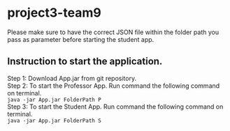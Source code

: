 # project3-team9

Please make sure to have the correct JSON file within the folder path you pass as parameter before starting the student app.

## Instruction to start the application. <br>
Step 1: Download App.jar from git repository. <br>
Step 2: To start the Professor App. Run command the following command on terminal.<br>
`java -jar App.jar FolderPath P` <br>
Step 3: To start the Student App. Run command the following command on terminal.<br>
`java -jar App.jar FolderPath S` <br>
